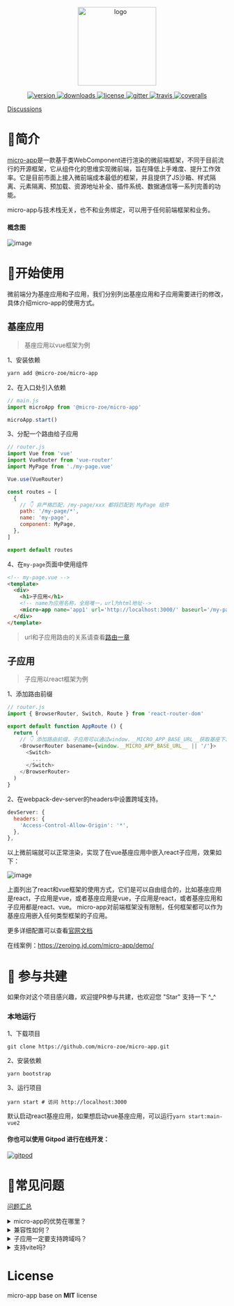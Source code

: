 <p align="center">
  <a href="https://zeroing.jd.com/micro-app/">
    <img src="https://cangdu.org/micro-app/_media/logo.png" alt="logo" width="180"/>
  </a>
</p>

<p align="center">
  <a href="https://www.npmjs.com/package/@micro-zoe/micro-app">
    <img src="https://img.shields.io/npm/v/@micro-zoe/micro-app.svg" alt="version"/>
  </a>
  <a href="https://www.npmjs.com/package/@micro-zoe/micro-app">
    <img src="https://img.shields.io/npm/dt/@micro-zoe/micro-app.svg" alt="downloads"/>
  </a>
  <a href="https://github.com/micro-zoe/micro-app/blob/master/LICENSE">
    <img src="https://img.shields.io/npm/l/@micro-zoe/micro-app.svg" alt="license"/>
  </a>
  <a href="https://gitter.im/zoe-community/zoe-room">
    <img src="https://badges.gitter.im/Join%20Chat.svg" alt="gitter">
  </a>
  <a href="https://travis-ci.com/github/bailicangdu/micro-app">
    <img src="https://travis-ci.com/bailicangdu/micro-app.svg?branch=master" alt="travis"/>
  </a>
  <a href="https://coveralls.io/github/bailicangdu/micro-app?branch=master">
    <img src="https://coveralls.io/repos/github/bailicangdu/micro-app/badge.svg?branch=master" alt="coveralls"/>
  </a>
</p>

[Discussions](https://github.com/micro-zoe/micro-app/discussions)

# 📖简介
[micro-app](https://github.com/micro-zoe/micro-app/issues/8)是一款基于类WebComponent进行渲染的微前端框架，不同于目前流行的开源框架，它从组件化的思维实现微前端，旨在降低上手难度、提升工作效率。它是目前市面上接入微前端成本最低的框架，并且提供了JS沙箱、样式隔离、元素隔离、预加载、资源地址补全、插件系统、数据通信等一系列完善的功能。

micro-app与技术栈无关，也不和业务绑定，可以用于任何前端框架和业务。

#### 概念图
![image](https://img10.360buyimg.com/imagetools/jfs/t1/168885/23/20790/54203/6084d445E0c9ec00e/d879637b4bb34253.png ':size=750')

# 🔧开始使用
微前端分为基座应用和子应用，我们分别列出基座应用和子应用需要进行的修改，具体介绍micro-app的使用方式。

## 基座应用
> 基座应用以vue框架为例

1、安装依赖
```bash
yarn add @micro-zoe/micro-app
```

2、在入口处引入依赖
```js
// main.js
import microApp from '@micro-zoe/micro-app'

microApp.start()
```

3、分配一个路由给子应用
```js
// router.js
import Vue from 'vue'
import VueRouter from 'vue-router'
import MyPage from './my-page.vue'

Vue.use(VueRouter)

const routes = [
  {
    // 👇 非严格匹配，/my-page/xxx 都将匹配到 MyPage 组件
    path: '/my-page/*', 
    name: 'my-page',
    component: MyPage,
  },
]

export default routes
```

4、在`my-page`页面中使用组件
```html
<!-- my-page.vue -->
<template>
  <div>
    <h1>子应用</h1>
    <!-- name为应用名称，全局唯一，url为html地址-->
    <micro-app name='app1' url='http://localhost:3000/' baseurl='/my-page'></micro-app>
  </div>
</template>
```

> url和子应用路由的关系请查看[路由一章](https://zeroing.jd.com/micro-app/docs.html#/zh-cn/route)

## 子应用
>  子应用以react框架为例

1、添加路由前缀

```js
// router.js
import { BrowserRouter, Switch, Route } from 'react-router-dom'

export default function AppRoute () {
  return (
    // 👇 添加路由前缀，子应用可以通过window.__MICRO_APP_BASE_URL__获取基座下发的baseurl
    <BrowserRouter basename={window.__MICRO_APP_BASE_URL__ || '/'}>
      <Switch>
        ...
      </Switch>
    </BrowserRouter>
  )
}
```

2、在webpack-dev-server的headers中设置跨域支持。
```js
devServer: {
  headers: {
    'Access-Control-Allow-Origin': '*',
  },
},
```

以上微前端就可以正常渲染，实现了在vue基座应用中嵌入react子应用，效果如下：

![image](https://img12.360buyimg.com/imagetools/jfs/t1/196940/34/1541/38365/610a14fcE46c21374/c321b9f8fa50a8fc.png)

上面列出了react和vue框架的使用方式，它们是可以自由组合的，比如基座应用是react，子应用是vue，或者基座应用是vue，子应用是react，或者基座应用和子应用都是react、vue。 micro-app对前端框架没有限制，任何框架都可以作为基座应用嵌入任何类型框架的子应用。

更多详细配置可以查看[官网文档](https://zeroing.jd.com/micro-app/docs.html#/zh-cn/start)

在线案例：https://zeroing.jd.com/micro-app/demo/

# 🤝 参与共建
如果你对这个项目感兴趣，欢迎提PR参与共建，也欢迎您 "Star" 支持一下 ^_^

### 本地运行
1、下载项目
```
git clone https://github.com/micro-zoe/micro-app.git
```

2、安装依赖
```
yarn bootstrap
```

3、运行项目
```
yarn start # 访问 http://localhost:3000
```

默认启动react基座应用，如果想启动vue基座应用，可以运行`yarn start:main-vue2`

#### 你也可以使用 Gitpod 进行在线开发：
<a href="https://gitpod.io/#https://github.com/micro-zoe/micro-app">
  <img src="https://cangdu.org/img/open-in-gitpod.svg" alt="gitpod"/>
</a>

# 🤔常见问题
[问题汇总](https://zeroing.jd.com/micro-app/docs.html#/zh-cn/questions)
<details>

  <summary>micro-app的优势在哪里？</summary>
  上手简单、侵入性低，只需改动少量的代码即可接入微前端，同时提供丰富的功能。

  具体细节请参考文章：[micro-app介绍](https://github.com/micro-zoe/micro-app/issues/8)

</details>
<details>
  <summary>兼容性如何？</summary>
  micro-app依赖于CustomElements和Proxy两个较新的API。

  对于不支持CustomElements的浏览器，可以通过引入polyfill进行兼容，详情可参考：[webcomponents/polyfills](https://github.com/webcomponents/polyfills/tree/master/packages/custom-elements)。

  但是Proxy暂时没有做兼容，所以对于不支持Proxy的浏览器无法运行micro-app。

  浏览器兼容性可以查看：[Can I Use](https://caniuse.com/?search=Proxy)

  总体如下：
  - PC端：除了IE浏览器，其它浏览器基本兼容。
  - 移动端：ios10+、android5+
</details>

<details>
  <summary>子应用一定要支持跨域吗？</summary>
  是的！

  如果是开发环境，可以在webpack-dev-server中设置headers支持跨域。
  ```js
  devServer: {
    headers: {
      'Access-Control-Allow-Origin': '*',
    },
  },
  ```

  如果是线上环境，可以通过[配置nginx](https://segmentfault.com/a/1190000012550346)支持跨域。
</details>

<details>
  <summary>支持vite吗?</summary>
  
  支持，详情请查看[适配vite](https://zeroing.jd.com/micro-app/docs.html#/zh-cn/other?id=_3%e3%80%81%e9%80%82%e9%85%8dvite)
</details>

# License
micro-app base on **MIT** license
